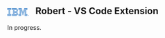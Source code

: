 ## <img src="resources/icons/ibm-logo.webp" alt="IBM logo" width="50" style="position: relative; margin-right: 10px; top: 4px;"/> Robert - VS Code Extension

In progress.